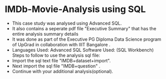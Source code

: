 # IMDb-Movie-Analysis using SQL
- This case study was analysed using Advanced SQL.
- It also contains a seperate pdf file "Executive Summary" that has the entire analysis summary details
- It was done as part of the Executive PG Diploma Data Science program of UpGrad in collaboration with IIIT Bangalore .
- Languages Used: Advanced SQL Software Used: (SQL Workbench)
Steps to follow to use the analysis sql file:
- Import the sql text file "IMDB+dataset+import". 
- Next import the sql file "IMDB+question" .
- Continue with your additional analysis(optional).
